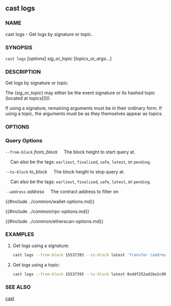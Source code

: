 ## cast logs

### NAME

cast logs - Get logs by signature or topic.

### SYNOPSIS

``cast logs`` [*options*] *sig_or_topic* [*topics_or_args...*]


### DESCRIPTION

Get logs by signature or topic.

The (*sig_or_topic*) may either be the event signature or its hashed topic (located at topics[0]).

If using a signature, remaining arguments must be in their ordinary form. If using a topic, the arguments must be as they themselves appear as topics.

### OPTIONS

### Query Options

`--from-block` *from_block*
&nbsp;&nbsp;&nbsp;&nbsp;The block height to start query at.

&nbsp;&nbsp;&nbsp;&nbsp;Can also be the tags: `earliest`, `finalized`, `safe`, `latest`, or `pending`.

`--to-block` *to_block*
&nbsp;&nbsp;&nbsp;&nbsp;The block height to stop query at.

&nbsp;&nbsp;&nbsp;&nbsp;Can also be the tags: `earliest`, `finalized`, `safe`, `latest`, or `pending`.

`--address` *address*
&nbsp;&nbsp;&nbsp;&nbsp;The contract address to filter on

{{#include ../common/wallet-options.md}}

{{#include ../common/rpc-options.md}}

{{#include ../common/etherscan-options.md}}

### EXAMPLES

1. Get logs using a signature:
    ```sh
    cast logs --from-block 15537393 --to-block latest 'Transfer (address indexed from, address indexed to, uint256 value)' --address 0x2e8ABfE042886E4938201101A63730D04F160A82
    ```
2. Get logs using a topic:
    ```sh
    cast logs --from-block 15537393 --to-block latest 0xddf252ad1be2c89b69c2b068fc378daa952ba7f163c4a11628f55a4df523b3ef --address 0x0000000000000000000000002e8abfe042886e4938201101a63730d04f160a82
    ```

### SEE ALSO

[cast](./cast.md)
